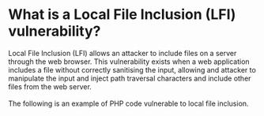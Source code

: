 # What is a Local File Inclusion (LFI) vulnerability?
Local File Inclusion (LFI) allows an attacker to include files on a server through the web browser. This vulnerability exists when a web application includes a file without correctly sanitising the input, allowing and attacker to manipulate the input and inject path traversal characters and include other files from the web server.
<br><br>
The following is an example of PHP code vulnerable to local file inclusion.

